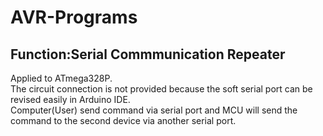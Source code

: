 # AVR-Programs
## Function:Serial Commmunication Repeater
Applied to ATmega328P.  
The circuit connection is not provided because the soft serial port can be revised easily in Arduino IDE.  
Computer(User) send command via serial port and MCU will send the command to the second device via another serial port.  
